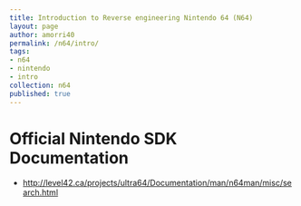 ```yaml
---
title: Introduction to Reverse engineering Nintendo 64 (N64)
layout: page
author: amorri40
permalink: /n64/intro/
tags:
- n64
- nintendo
- intro
collection: n64
published: true
---
```


# Official Nintendo SDK Documentation
* http://level42.ca/projects/ultra64/Documentation/man/n64man/misc/search.html 

